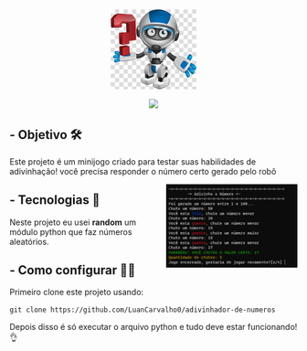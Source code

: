 
<div align="center">
<img width='150' src="./imagens/robo.png"/>
</div>
<div align="center">
  
<p> </p>
<img src="https://img.shields.io/badge/python-3670A0?style=for-the-badge&logo=python&logoColor=white"/>
</div>



##  - Objetivo 🛠️
Este projeto é um minijogo criado para testar suas habilidades de adivinhação! você precisa responder o número certo gerado pelo robô

<img align='right' width="230" height="" src="./imagens/tela.png" />

##  - Tecnologias 🚀️
Neste projeto eu usei **random** um módulo python que faz números aleatórios.


##  - Como configurar 🧑‍💻
Primeiro clone este projeto usando:
```
git clone https://github.com/LuanCarvalho0/adivinhador-de-numeros
```
Depois disso é só executar o arquivo python e tudo deve estar funcionando! 👌
